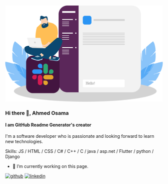 ![I am GitHub Readme Generator's creator](https://github.com/AhmedOsamaAziz/ahmedosamaaziz/blob/main/slack-slack-com.png)

### Hi there 👋, Ahmed Osama
#### I am GitHub Readme Generator's creator

I'm a software developer who is passionate and looking forward to learn new technologies.

Skills: JS / HTML / CSS / C# / C++ / C / java / asp.net / Flutter / python / Django

- 🔭 I’m currently working on this page. 


[<img src='https://cdn.jsdelivr.net/npm/simple-icons@3.0.1/icons/github.svg' alt='github' height='40'>](https://github.com/ahmedosamaaziz)  [<img src='https://cdn.jsdelivr.net/npm/simple-icons@3.0.1/icons/linkedin.svg' alt='linkedin' height='40'>](https://www.linkedin.com/in/ahmedosamaaziz/)  

